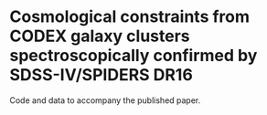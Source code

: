 # Cosmological constraints from CODEX galaxy clusters spectroscopically confirmed by SDSS-IV/SPIDERS DR16
Code and data to accompany the published paper.

